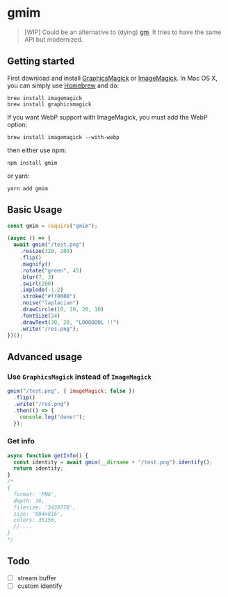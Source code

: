 # gmim

> [WIP] Could be an alternative to (dying) [gm](https://github.com/aheckmann/gm). It tries to have the same API but modernized.

## Getting started

First download and install [GraphicsMagick](http://www.graphicsmagick.org/) or [ImageMagick](http://www.imagemagick.org/). In Mac OS X, you can simply use [Homebrew](http://mxcl.github.io/homebrew/) and do:

    brew install imagemagick
    brew install graphicsmagick

If you want WebP support with ImageMagick, you must add the WebP option:

    brew install imagemagick --with-webp

then either use npm:

    npm install gmim

or yarn:

    yarn add gmim

## Basic Usage

```js
const gmim = require("gmim");

(async () => {
  await gmim("/test.png")
    .resize(320, 200)
    .flip()
    .magnify()
    .rotate("green", 45)
    .blur(7, 3)
    .swirl(200)
    .implode(-1.2)
    .stroke("#ff0000")
    .noise("laplacian")
    .drawCircle(10, 10, 20, 10)
    .fontSize(24)
    .drawText(30, 20, "LOOOOOOL !!")
    .write("/res.png");
})();
```

## Advanced usage

### Use `GraphicsMagick` instead of `ImageMagick`

```js
gmim("/test.png", { imageMagick: false })
  .flip()
  .write("/res.png")
  .then(() => {
    console.log("done!");
  });
```

### Get info

```js 
async function getInfo() {
  const identity = await gmim(__dirname + "/test.png").identify();
  return identity;
}
/*
{
  format: 'PNG',
  depth: 16,
  filesize: '343977B',
  size: '884x816',
  colors: 35156,
  // ...
}
*/
```

## Todo

 - [ ] stream buffer
 - [ ] custom identify
